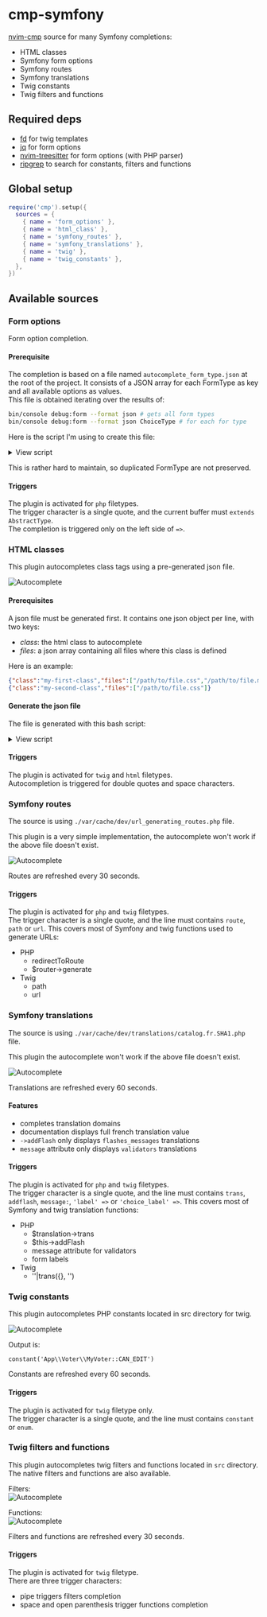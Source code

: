 # cmp-symfony

[nvim-cmp](https://github.com/hrsh7th/nvim-cmp) source for many
Symfony completions:
- HTML classes
- Symfony form options
- Symfony routes
- Symfony translations
- Twig constants
- Twig filters and functions

## Required deps
- [fd](https://github.com/sharkdp/fd) for twig templates
- [jq](https://github.com/jqlang/jq) for form options
- [nvim-treesitter](https://github.com/nvim-treesitter/nvim-treesitter) for form options (with PHP parser)
- [ripgrep](https://github.com/BurntSushi/ripgrep) to search for 
constants, filters and functions

## Global setup

```lua
require('cmp').setup({
  sources = {
    { name = 'form_options' },
    { name = 'html_class' },
    { name = 'symfony_routes' },
    { name = 'symfony_translations' },
    { name = 'twig' },
    { name = 'twig_constants' },
  },
})
```

## Available sources

### Form options
Form option completion.

#### Prerequisite
The completion is based on a file named `autocomplete_form_type.json`
at the root of the project. It consists of a JSON array for each
FormType as key and all available options as values.  
This file is obtained iterating over the results of:  
```bash
bin/console debug:form --format json # gets all form types
bin/console debug:form --format json ChoiceType # for each for type
```

Here is the script I'm using to create this file:  
<details>
<summary>View script</summary>

```bash  
#!/usr/bin/env bash

function create_json() {
    echo "$1" | jq -c '{
        (."class" | split("\\") | last): (
            [
                .class as $class |
                (.options.own // [] | map({(.): $class}) | add) as $own |
                (.options.overridden // {} | to_entries | map({key: .value[], value: .key}) | from_entries) as $overridden |
                (.options.parent // {} | to_entries | map({key: .value[], value: .key}) | from_entries) as $parent |
                (.options.extension // {} | to_entries | map({key: .value[], value: .key}) | from_entries) as $extension |
                $own + $overridden + $parent + $extension
            ] | add
        )
    }'
}

json=$(docker compose run --rm franken-cli bin/console debug:form --format json)

echo "" > /tmp/autocomplete_form_type.json

builtin_types=$(echo "$json" | jq -r ".builtin_form_types[]")
service_types=$(echo "$json" | jq -r ".service_form_types[]")

builtin_types_count=$(echo "$builtin_types" | wc -l)
service_types_count=$(echo "$service_types" | wc -l)

counter=0
echo "[INFO] Creating builtin types"
for builtin_type in $builtin_types; do
    counter=$((counter+1))
    echo "$counter/$builtin_types_count: $builtin_type"
    json=$(docker compose exec franken bin/console debug:form --format json "$builtin_type")

    create_json "$json" >> /tmp/autocomplete_form_type.json
done

counter=0
echo "[INFO] Creating service types"
for service_type in $service_types; do
    counter=$((counter+1))
    echo "$counter/$service_types_count: $service_type"
    json=$(docker compose exec franken bin/console debug:form --format json "$service_type")

    create_json "$json" >> /tmp/autocomplete_form_type.json
done

jq --slurp 'add' /tmp/autocomplete_form_type.json > ./autocomplete_form_type.json
```
</details>

This is rather hard to maintain, so duplicated FormType are not preserved.

#### Triggers

The plugin is activated for `php` filetypes.  
The trigger character is a single quote, and the current buffer must `extends AbstractType`.  
The completion is triggered only on the left side of `=>`.

### HTML classes
This plugin autocompletes class tags using a pre-generated json file.  

![Autocomplete](./docs/html.png)

#### Prerequisites
A json file must be generated first. It contains one json object
per line, with two keys:
- _class_: the html class to autocomplete
- _files_: a json array containing all files where this class is
defined

Here is an example:
```json
{"class":"my-first-class","files":["/path/to/file.css","/path/to/file.min.css"]}
{"class":"my-second-class","files":["/path/to/file.css"]}
```

#### Generate the json file
The file is generated with this bash script:  
<details>
<summary>View script</summary>

```bash
#!/usr/bin/env bash

temp_dir=$(mktemp -d)

# Get all classes in css files, in json format, then use jq to get all matching
# results and format them: {"class":"my-first-class","file":"/path/to/file.css"}
rg "\.[a-z][a-z0-9-]{3,}" -tcss --no-filename --json assets | jq -c '. 
                                    | select(.type == "match") 
                                    | {class: .data.submatches[].match.text, file: .data.path.text}' > $temp_dir/raw.json

# Sort and uniq input file
cat $temp_dir/raw.json | sort | uniq > $temp_dir/uniq.json

# Group results by class name and add a files key containing all files
cat $temp_dir/uniq.json | jq -sc 'map(. + {data: [{class: [.class], file: [.file]}]})
                                    | group_by(.class)[]
                                    | .[0] + {files: [.[].data[].file | add]}
                                    | del (.data, .file)' > $temp_dir/grouped.json

# Remove trailing dot in class name
sed -i 's/"\./"/' $temp_dir/grouped.json

mv $temp_dir/grouped.json ~/generated_html_classes.json
```
</details>

#### Triggers

The plugin is activated for `twig` and `html` filetypes.  
Autocompletion is triggered for double quotes and space
characters.

### Symfony routes

The source is using `./var/cache/dev/url_generating_routes.php` file.

This plugin is a very simple implementation, the autocomplete won't work
if the above file doesn't exist.

![Autocomplete](./docs/route.png)

Routes are refreshed every 30 seconds.

#### Triggers

The plugin is activated for `php` and `twig` filetypes.  
The trigger character is a single quote, and the line must contains
`route`, `path` or `url`. This covers most of Symfony and twig
functions used to generate URLs:
- PHP
  - redirectToRoute
  - $router->generate
- Twig
  - path
  - url

### Symfony translations

The source is using `./var/cache/dev/translations/catalog.fr.SHA1.php` file.

This plugin the autocomplete won't work if the above file doesn't exist.

![Autocomplete](./docs/translation.png)

Translations are refreshed every 60 seconds.

#### Features
- completes translation domains
- documentation displays full french translation value
- `->addFlash` only displays `flashes_messages` translations
- `message` attribute only displays `validators` translations

#### Triggers

The plugin is activated for `php` and `twig` filetypes.  
The trigger character is a single quote, and the line must contains
`trans`, `addflash`, `message:`, `'label' =>` or `'choice_label' =>`. This covers most of Symfony and twig
translation functions:
- PHP
  - $translation->trans
  - $this->addFlash
  - message attribute for validators
  - form labels
- Twig
  - ''|trans({}, '')

### Twig constants
This plugin autocompletes PHP constants located in src directory for twig.  

![Autocomplete](./docs/constants.png)

Output is:  
```twig
constant('App\\Voter\\MyVoter::CAN_EDIT')
```

Constants are refreshed every 60 seconds.

#### Triggers

The plugin is activated for `twig` filetype only.  
The trigger character is a single quote, and the line must contains `constant` or `enum`.

### Twig filters and functions
This plugin autocompletes twig filters and functions located in 
`src` directory.  
The native filters and functions are also available.

Filters:  
![Autocomplete](./docs/filters.png)

Functions:  
![Autocomplete](./docs/functions.png)

Filters and functions are refreshed every 30 seconds.

#### Triggers

The plugin is activated for `twig` filetype.  
There are three trigger characters:
- pipe triggers filters completion
- space and open parenthesis trigger functions completion

